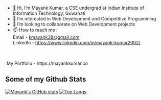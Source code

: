 - 👋 Hi, I’m Mayank Kumar, a CSE undergrad at Indian Institute of Information Technology, Guwahati
- 👀 I’m interested in Web Development and Competitive Programming
- 💞️ I’m looking to collaborate on Web Development projects
- 📫 How to reach me :
<br>Email - kmayank38@gmail.com
<br>LinkedIn - https://www.linkedin.com/in/mayank-kumar2002/
<br>
<br>&nbsp;My Portfolio - https://mayankkumar.co

## Some of my Github Stats
[![Mayank's GitHub stats](https://github-readme-stats.vercel.app/api?username=mayank-kr)](https://github.com/mayank_kr/github-readme-stats)
[![Top Langs](https://github-readme-stats.vercel.app/api/top-langs/?username=mayank-kr&langs_count=8&layout=compact)](https://github.com/mayank_kr/github-readme-stats)

<!---
mayank-kr/mayank-kr is a ✨ special ✨ repository because its `README.md` (this file) appears on your GitHub profile.
You can click the Preview link to take a look at your changes.
--->
